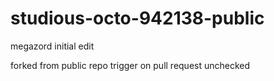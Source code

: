 # studious-octo-942138-public

megazord initial edit

forked from public repo trigger on pull request unchecked
